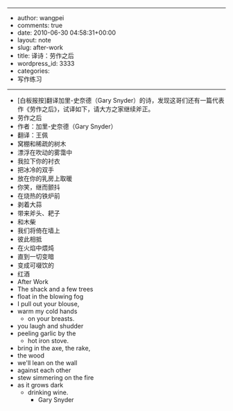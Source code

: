 - --
- author: wangpei
- comments: true
- date: 2010-06-30 04:58:31+00:00
- layout: note
- slug: after-work
- title: 译诗：劳作之后
- wordpress_id: 3333
- categories:
- 写作练习
- --
- [白板报按]翻译加里-史奈德（Gary Snyder）的诗，发现这哥们还有一篇代表作《劳作之后》，试译如下，请大方之家继续斧正。
- 劳作之后
- 作者：加里-史奈德（Gary Snyder）
- 翻译：王佩
- 窝棚和稀疏的树木
- 漂浮在吹动的雾霭中
- 我拉下你的衬衣
- 把冰冷的双手
- 放在你的乳房上取暖
- 你笑，继而颤抖
- 在烧热的铁炉前
- 剥着大蒜
- 带来斧头、耙子
- 和木柴
- 我们将倚在墙上
- 彼此相抵
- 在火焰中煨炖
- 直到一切变暗
- 变成可啜饮的
- 红酒
- After Work
- The shack and a few trees
- float in the blowing fog
- I pull out your blouse,
- warm my cold hands
    - on your breasts.
- you laugh and shudder
- peeling garlic by the 
    - hot iron stove.
- bring in the axe, the rake,
- the wood
- we'll lean on the wall
- against each other
- stew simmering on the fire
- as it grows dark
    - drinking wine.
        - Gary Snyder
